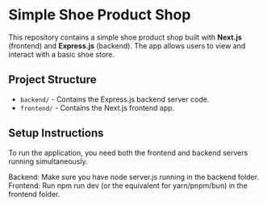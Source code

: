 # Simple Shoe Product Shop

This repository contains a simple shoe product shop built with **Next.js** (frontend) and **Express.js** (backend). The app allows users to view and interact with a basic shoe store.

## Project Structure

- `backend/` - Contains the Express.js backend server code.
- `frontend/` - Contains the Next.js frontend app.

## Setup Instructions

To run the application, you need both the frontend and backend servers running simultaneously.

Backend: Make sure you have node server.js running in the backend folder.
Frontend: Run npm run dev (or the equivalent for yarn/pnpm/bun) in the frontend folder.
